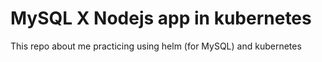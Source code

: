 # MySQL X Nodejs app in kubernetes

This repo about me practicing using helm (for MySQL) and kubernetes
